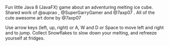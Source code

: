 Fun little Java 8 (JavaFX) game about an adventuring melting ice cube.
Shared work of @auprao , @SuperGarryGamer and @7axp07 .
All of the cute awesome art done by @7axp07

Use arrow keys (left, up, right) or A, W and D or Space to move left and right and to jump.
Collect Snowflakes to slow down your melting, and refreeze yourself at fridges.

